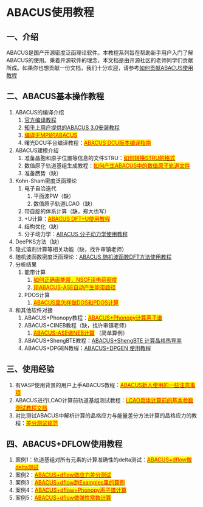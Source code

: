# ABACUS使用教程

## 一、介绍

ABACUS是国产开源密度泛函理论软件。本教程系列旨在帮助新手用户入门了解ABACUS的使用。秉着开源软件的理念，本文档是由开源社区的老师同学们贡献所成。如果你也想贡献一份文档，我们十分欢迎，请参考[如何贡献ABACUS使用教程](contribute.md)

## 二、ABACUS基本操作教程

1. ABACUS的编译介绍
   1. [官方编译教程](https://abacus.deepmodeling.com/en/latest/quick_start/easy_install.html)
   2. [知乎上用户提供的ABACUS 3.0安装教程](https://zhuanlan.zhihu.com/p/574031713)
   3. [<mark style="color:red;">编译无MPI的ABACUS</mark>](https://dptechnology.feishu.cn/wiki/wikcnuC1vwoPzEugtZNAyTd7ZWg)<mark style="color:red;"></mark>
   4. 曙光DCU平台编译教程：[<mark style="color:red;">ABACUS DCU版本编译指南</mark>](https://xmywuqhxb0.feishu.cn/docx/XxxcdeKOZoERDexkGlecZkP6neb)<mark style="color:red;"></mark>
2. ABACUS建模介绍
   1. 准备晶胞和原子位置等信息的文件STRU：[<mark style="color:red;">如何转换STRU的格式</mark>](https://dptechnology.feishu.cn/wiki/wikcn6fjwNR77kxbyKDdFZASkOg)<mark style="color:red;"></mark>
   2. 数值原子轨道基组生成教程：[<mark style="color:red;">如何产生ABACUS中的数值原子轨道文件</mark>](https://dptechnology.feishu.cn/wiki/wikcnbOETPFjYPqlb5SzWPGlcHh)<mark style="color:red;"></mark>
   3. 准备赝势（缺）
3. Kohn-Sham密度泛函理论
   1. 电子自洽迭代
      1. 平面波PW（缺）
      2. 数值原子轨道LCAO（缺）
   2. 带自旋的体系计算（缺，郑大也写）
   3. \+U计算：[<mark style="color:red;">ABACUS DFT+U使用教程</mark>](https://dptechnology.feishu.cn/wiki/wikcnLTpXB1be9s1Q896GrA7PBf)<mark style="color:red;"></mark>
   4. 结构优化（缺）
   5. 分子动力学：[ABACUS 分子动力学使用教程](abacus-md.md)
4. DeePKS方法（缺）
5. 隐式溶剂计算等相关功能（缺，找许审镇老师）
6. 随机波函数密度泛函理论：[ABACUS 随机波函数DFT方法使用教程](abacus-sdft.md)
7. 分析结果
   1. 能带计算
      1. [<mark style="color:red;">如何正确画能带，NSCF读电荷密度</mark>](https://dptechnology.feishu.cn/wiki/wikcnUTWmTj8sQYeSdwcInFRLwg)<mark style="color:red;"></mark>
      2. [<mark style="color:red;">用ABACUS-ASE自动产生能带路径</mark>](https://dptechnology.feishu.cn/wiki/wikcnxzVKuGZ9lSAoKOM1lpD6Pf)<mark style="color:red;"></mark>
   2. PDOS计算
      1. [<mark style="color:red;">ABACUS里怎样做DOS和PDOS计算</mark>](https://dptechnology.feishu.cn/wiki/wikcnM7MsN60p43DsZ1uSjkIyxg)<mark style="color:red;"></mark>
8. 和其他软件对接
   1. ABACUS+Phonopy教程：[<mark style="color:red;">ABACUS+Phonopy计算声子谱</mark>](https://dptechnology.feishu.cn/wiki/wikcnroY9iFQWetjciH7Rxdad4c)<mark style="color:red;"></mark>
   2. ABACUS+CINEB教程（缺，找许审镇老师）
      1. [<mark style="color:red;">ABACUS-ASE做NEB计算</mark>](https://dptechnology.feishu.cn/wiki/wikcnzar41sN8ZtGLtm3PLnarSc) <mark style="color:red;"></mark> （简单算例）
   3. ABACUS+ShengBTE教程：[ABACUS+ShengBTE 计算晶格热导率](abacus-shengbte.md)
   4. ABACUS+DPGEN教程：[ABACUS+DPGEN 使用教程](abacus-dpgen.md)

## 三、使用经验

1. 有VASP使用背景的用户上手ABACUS教程：[<mark style="color:red;">ABACUS新人使用的一些注意事项</mark>](https://dptechnology.feishu.cn/wiki/wikcnffgspo43uB4jPQZditWlXf)<mark style="color:red;"></mark>
2. ABACUS进行LCAO计算前轨道基组测试教程：[<mark style="color:red;">LCAO具体计算前的基本参数测试教程文档</mark>](https://dptechnology.feishu.cn/wiki/wikcneQF9WVQS4KAS6fyC6lGBEe?create\_from=copy\_within\_wiki\&from=create\_suite\_copy)<mark style="color:red;"></mark>
3. 对比测试ABACUS中解析计算的晶格应力与能量差分方法计算的晶格应力的教程：[<mark style="color:red;">差分测试规范</mark>](https://dptechnology.feishu.cn/wiki/wikcnFDqUKlmjjBlTHe9zhLNkce)<mark style="color:red;"></mark>

## 四、ABACUS+DFLOW使用教程

1. 案例1：轨道基组对所有元素的计算准确性的delta测试：[<mark style="color:red;">ABACUS+dflow做delta测试</mark>](https://dptechnology.feishu.cn/wiki/wikcneaFdVKeudfmynOMXQx8DHI)<mark style="color:red;"></mark>
2. 案例2：[<mark style="color:red;">ABACUS+dflow做应力差分测试</mark>](https://dptechnology.feishu.cn/wiki/wikcn6qDQUocADJE8Oni7N5d5Wf)<mark style="color:red;"></mark>
3. 案例3：[<mark style="color:red;">ABACUS+dflow跑Examples里的算例</mark>](https://dptechnology.feishu.cn/wiki/wikcn2kCmhz7FBk779wIMe6phcp)<mark style="color:red;"></mark>
4. 案例4：[<mark style="color:red;">ABACUS+dflow+Phonopy声子谱计算</mark>](https://dptechnology.feishu.cn/wiki/wikcn90ByLyQtJyDcsZw8hDAqnh)<mark style="color:red;"></mark>
5. 案例5：[<mark style="color:red;">ABACUS+dflow做弹性常数计算</mark>](https://dptechnology.feishu.cn/wiki/wikcnAxb5kFMtx0AeJ00JPHNdQe)<mark style="color:red;"></mark>
